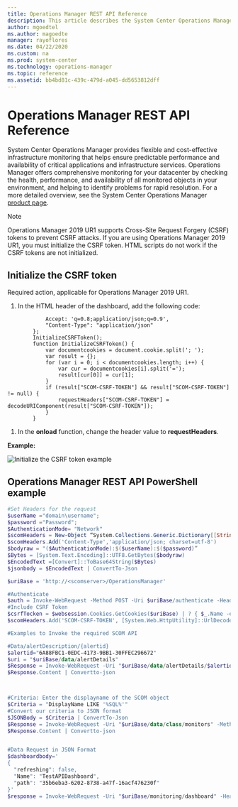 ```yaml
---
title: Operations Manager REST API Reference
description: This article describes the System Center Operations Manager REST API reference content.  
author: mgoedtel
ms.author: magoedte
manager: rayoflores
ms.date: 04/22/2020
ms.custom: na
ms.prod: system-center
ms.technology: operations-manager
ms.topic: reference
ms.assetid: bb4bd81c-439c-479d-a045-dd5653812dff
---
```


# Operations Manager REST API Reference

System Center Operations Manager provides flexible and cost-effective infrastructure monitoring that helps ensure predictable performance and availability of critical applications and infrastructure services. Operations Manager offers comprehensive monitoring for your datacenter by checking the health, performance, and availability of all monitored objects in your environment, and helping to identify problems for rapid resolution. For a more detailed overview, see the System Center Operations Manager [product page](/system-center/scom/).

> [!NOTE]
> Operations Manager 2019 UR1 supports Cross-Site Request Forgery (CSRF) tokens to prevent CSRF attacks. If you are using Operations Manager 2019 UR1, you must initialize the CSRF token. HTML scripts do not work if the CSRF tokens are not initialized.

## Initialize the CSRF token

Required action, applicable for Operations Manager 2019 UR1.

1. In the HTML header of the dashboard, add the following code:

```var requestHeaders = {
            Accept: 'q=0.8;application/json;q=0.9',
            "Content-Type": "application/json"
        };
        InitializeCSRFToken();
        function InitializeCSRFToken() {
            var documentcookies = document.cookie.split('; ');
            var result = {};
            for (var i = 0; i < documentcookies.length; i++) {
                var cur = documentcookies[i].split('=');
                result[cur[0]] = cur[1];
            }
            if (result["SCOM-CSRF-TOKEN"] && result["SCOM-CSRF-TOKEN"] != null) {
                requestHeaders["SCOM-CSRF-TOKEN"] = decodeURIComponent(result["SCOM-CSRF-TOKEN"]);
            }
        }
```

1. In the **onload** function, change the header value to **requestHeaders**.

**Example:**

![Initialize the CSRF token example](./Media/index/116854.png)

## Operations Manager REST API PowerShell example

```powershell
#Set Headers for the request
$userName ="domain\username";
$password ="Password";
$AuthenticationMode= "Network"
$scomHeaders = New-Object “System.Collections.Generic.Dictionary[[String],[String]]”
$scomHeaders.Add('Content-Type','application/json; charset=utf-8')
$bodyraw = "($AuthenticationMode):$($userName):$($password)”
$Bytes = [System.Text.Encoding]::UTF8.GetBytes($bodyraw)
$EncodedText =[Convert]::ToBase64String($Bytes)
$jsonbody = $EncodedText | ConvertTo-Json

$uriBase = 'http://<scomserver>/OperationsManager'

#Authenticate
$auth = Invoke-WebRequest -Method POST -Uri $uriBase/authenticate -Headers $scomheaders -body $jsonbody -UseDefaultCredentials -SessionVariable $websession 
#Include CSRF Token
$csrfTocken = $websession.Cookies.GetCookies($uriBase) | ? { $_.Name -eq 'SCOM-CSRF-TOKEN' }
$scomHeaders.Add('SCOM-CSRF-TOKEN', [System.Web.HttpUtility]::UrlDecode($csrfTocken.Value))

#Examples to Invoke the required SCOM API

#Data/alertDescription/{alertid}
$alertid="6A88FBC1-0EDC-4173-9BB1-30FFEC296672"
$uri = "$uriBase/data/alertDetails"
$Response = Invoke-WebRequest -Uri "$uriBase/data/alertDetails/$alertid" -Headers $scomheaders -Method Get -WebSession $websession
$Response.Content | Convertto-json



#Criteria: Enter the displayname of the SCOM object
$Criteria = "DisplayName LIKE '%SQL%'"
#Convert our criteria to JSON format
$JSONBody = $Criteria | ConvertTo-Json
$Response = Invoke-WebRequest -Uri "$uriBase/data/class/monitors" -Method Post -Body $JSONBody -WebSession $WebSession
$Response.Content | Convertto-json


#Data Request in JSON Format
$dashboardbody='
{
  "refreshing": false,
  "Name": "TestAPIDashboard",
  "path": "35b6eba3-6202-8738-a47f-16acf476230f"
}'
$response = Invoke-WebRequest -Uri "$uriBase/monitoring/dashboard" -Headers $scomheaders -Method POST -Body $dashboardbody -ContentType "application/json" -UseDefaultCredentials -WebSession $websession

```
